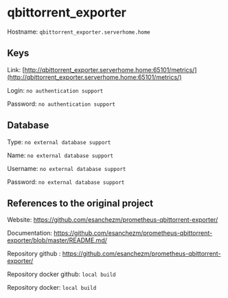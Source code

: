 # qbittorrent_exporter
Hostname: `qbittorrent_exporter.serverhome.home`

## Keys
Link: [http://qbittorrent_exporter.serverhome.home:65101/metrics/](http://qbittorrent_exporter.serverhome.home:65101/metrics/)

Login: `no authentication support`

Password: `no authentication support`

## Database
Type: `no external database support`

Name: `no external database support`

Username: `no external database support`

Password: `no external database support`

## References to the original project
Website: https://github.com/esanchezm/prometheus-qbittorrent-exporter/

Documentation: https://github.com/esanchezm/prometheus-qbittorrent-exporter/blob/master/README.md/

Repository github : https://github.com/esanchezm/prometheus-qbittorrent-exporter/

Repository docker github: `local build`

Repository docker: `local build`